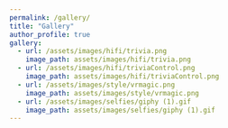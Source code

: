 ```yaml
---
permalink: /gallery/
title: "Gallery"
author_profile: true
gallery:
  - url: /assets/images/hifi/trivia.png
    image_path: assets/images/hifi/trivia.png
  - url: /assets/images/hifi/triviaControl.png
    image_path: assets/images/hifi/triviaControl.png
  - url: /assets/images/style/vrmagic.png
    image_path: assets/images/style/vrmagic.png
  - url: /assets/images/selfies/giphy (1).gif
    image_path: assets/images/selfies/giphy (1).gif
---
```


